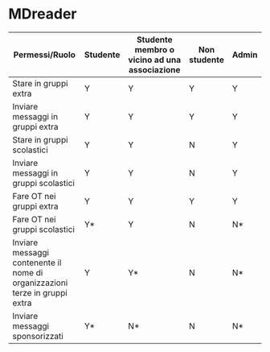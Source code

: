 # MDreader

| Permessi/Ruolo | Studente | Studente membro o vicino ad una associazione | Non studente | Admin | 
|--------------|------------|----------------------------------------------|--------------|-------|
| Stare in gruppi extra | Y  | Y | Y | Y |
| Inviare messaggi in gruppi extra | Y | Y | Y | Y |
| Stare in gruppi scolastici | Y | Y | N | Y |
| Inviare messaggi in gruppi scolastici | Y | Y | N | Y |
| Fare OT nei gruppi extra | Y | Y | Y | Y |
| Fare OT nei gruppi scolastici | Y* | Y | N | N* |
| Inviare messaggi contenente il nome di organizzazioni terze in gruppi extra | Y | Y* | N | N* |
| Inviare messaggi sponsorizzati | Y* | N* | N | N* |
